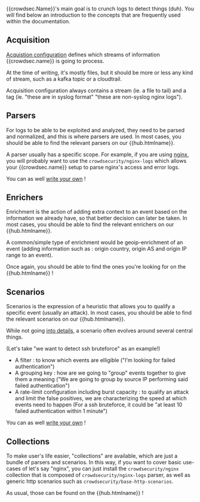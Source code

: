 {{crowdsec.Name}}'s main goal is to crunch logs to detect things (duh).
You will find below an introduction to the concepts that are frequently used within the documentation.

## Acquisition

[Acquistion configuration](/guide/crowdsec/acquisition/) defines which streams of information {{crowdsec.name}} is going to process.

At the time of writing, it's mostly files, but it should be more or less any kind of stream, such as a kafka topic or a cloudtrail.

Acquisition configuration always contains a stream (ie. a file to tail) and a tag (ie. "these are in syslog format" "these are non-syslog nginx logs").

## Parsers

For logs to be able to be exploited and analyzed, they need to be parsed and normalized, and this is where parsers are used. In most cases, you should be able to find the relevant parsers on our {{hub.htmlname}}.

A parser usually has a specific scope. For example, if you are using [nginx](https://nginx.org), you will probably want to use the `crowdsecurity/nginx-logs` which allows your {{crowdsec.name}} setup to parse nginx's access and error logs.

You can as well [write your own](/write_configurations/parsers/) !

## Enrichers

Enrichment is the action of adding extra context to an event based on the information we already have, so that better decision can later be taken. In most cases, you should be able to find the relevant enrichers on our {{hub.htmlname}}.

A common/simple type of enrichment would be geoip-enrichment of an event (adding information such as : origin country, origin AS and origin IP range to an event).

Once again, you should be able to find the ones you're looking for on the {{hub.htmlname}} !

## Scenarios

Scenarios is the expression of a heuristic that allows you to qualify a specific event (usually an attack). In most cases, you should be able to find the relevant scenarios on our {{hub.htmlname}}.

While not going [into details](/references/scenarios/), a scenario often evolves around several central things. 

(Let's take "we want to detect ssh bruteforce" as an example!)

 - A filter : to know which events are elligible ("I'm looking for failed authentication")
 - A grouping key : how are we going to "group" events together to give them a meaning ("We are going to group by source IP performing said failed authentication")
 - A rate-limit configuration including burst capacity : to qualify an attack and limit the false positives, we are characterizing the speed at which events need to happen (For a ssh bruteforce, it could be "at least 10 failed authentication within 1 minute")

You can as well [write your own](/write_configurations/scenarios/) !


## Collections

To make user's life easier, "collections" are available, which are just a bundle of parsers and scenarios.
In this way, if you want to cover basic use-cases of let's say "nginx", you can just install the `crowdsecurity/nginx` collection that is composed of `crowdsecurity/nginx-logs` parser, as well as generic http scenarios such as `crowdsecurity/base-http-scenarios`.

As usual, those can be found on the {{hub.htmlname}} !
